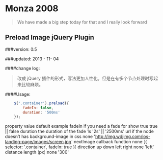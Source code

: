 Monza 2008
=========

> We have made a big step today for that and I really look forward

## Preload Image jQuery Plugin

###version: 0.5
 
###updated: 2013 - 11- 04

####change log: 

> 改成 jQuery 插件的形式，写法更加人性化。但是在有多个节点处理时写起来比较麻烦。

####Usage:
```javascript
    $('.container').preload({
        fadeIn: false,
        duration: '500ms'
    });
```

property
value
default
example
fadeIn
if you need a fade for show
true
true || false
duration
the duration of the fade
1s
'2s' || '2500ms'
url
if the node doesn’t has background-image in css
none
'http://img.wdjimg.com/ios-landing-page/images/screen.jpg'
nextImage
callback function
none
[{
        selector: '.container',
        fadeIn: true
}]
direction
up down left right
none
'left'
distance
length (px)
none
'300'

